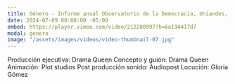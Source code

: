 ```yaml
---
title: Género - Informe anual Observatorio de la Democracia, Uniandes, Usaid
date: 2024-07-09 00:00:00 -05:00
embed: https://player.vimeo.com/video/212288997?h=6a194417d7
modal: genero
image: "/assets/images/videos/video-thumbnail-07.jpg"
---
```


Producción ejecutiva: Drama Queen
Concepto y guión: Drama Queen
Animación: Plot studios
Post producción sonido: Audiopost
Locución: Gloria Gómez